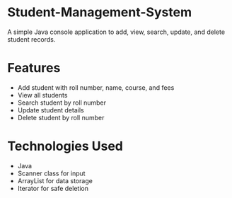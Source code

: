 # Student-Management-System
A simple Java console application to add, view, search, update, and delete student records.

# Features
- Add student with roll number, name, course, and fees
- View all students
- Search student by roll number
- Update student details
- Delete student by roll number

# Technologies Used
- Java
- Scanner class for input
- ArrayList for data storage
- Iterator for safe deletion
